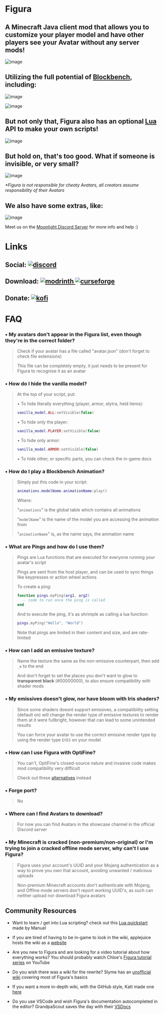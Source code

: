 # Figura

## A Minecraft Java client mod that allows you to customize your player model and have other players see your Avatar without any server mods!
![image](https://user-images.githubusercontent.com/40085587/232265398-f193b7c2-428f-41df-bc65-7c6b5a02e31b.png)

## Utilizing the full potential of [Blockbench](https://www.blockbench.net/), including:

![image](https://user-images.githubusercontent.com/40085587/232266646-72ea56aa-fb99-4706-bbac-dd242fbad57f.png)

![image](https://user-images.githubusercontent.com/40085587/232266641-0ef9d180-4190-46f5-a4a6-7e01e06fe6a1.png)

## But not only that, Figura also has an optional [Lua](https://www.lua.org/) API to make your own scripts!

![image](https://user-images.githubusercontent.com/40085587/232266708-9d6d9da6-a454-4ca0-83f2-a58c229ab03b.png)

## But hold on, that's too good. What if someone is invisible, or very small?

![image](https://user-images.githubusercontent.com/40085587/232266726-9d31c171-b16f-4246-adbe-30a337d7f15b.png)

*\*Figura is not responsible for cheaty Avatars, all creators assume responsibility of their Avatars*

## We also have some extras, like:

![image](https://user-images.githubusercontent.com/40085587/232266831-5266010b-28c8-4fa1-987c-daad23657bac.png)

Meet us on the [Moonlight Discord Server](https://discord.gg/ekHGHcH8Af) for more info and help :)

# Links
[discord]: https://discord.com/api/guilds/125227483518861312/widget.png
[modrinth]: https://img.shields.io/badge/Modrinth-1bd96a?logo=modrinth&logoColor=ffffff&labelColor=1bd96a
[curseforge]: https://img.shields.io/badge/CurseForge-f16436?logo=curseforge&logoColor=ffffff&labelColor=f16436
[kofi]: https://img.shields.io/badge/Ko--fi-00b9fe?logo=kofi&logoColor=ffffff&labelColor=00b9fe

## Social: [ ![discord][] ](https://discord.gg/ekHGHcH8Af)

## Download: [ ![modrinth] ](https://modrinth.com/mod/figura) [ ![curseforge][] ](https://curseforge.com/minecraft/mc-mods/figura)

## Donate: [ ![kofi][] ](https://ko-fi.com/francy_chan)

# FAQ

### • My avatars don't appear in the Figura list, even though they're in the correct folder?
> Check if your avatar has a file called "avatar.json" (don't forget to check file extensions)
> 
> This file can be completely empty, it just needs to be present for Figura to recognise it as an avatar

### • How do I hide the vanilla model?
> At the top of your script, put:
>
> • To hide literally everything (player, armor, elytra, held items):
> ```lua
> vanilla_model.ALL:setVisible(false)
> ```
>
> • To hide only the player:
> ```lua
> vanilla_model.PLAYER:setVisible(false)
> ```
>
> • To hide only armor:
> ```lua
> vanilla_model.ARMOR:setVisible(false)
> ```
> 
> • To hide other, or specific parts, you can check the in-game docs

### • How do I play a Blockbench Animation?
> Simply put this code in your script:
> ```lua
> animations.modelName.animationName:play()
> ```
> Where:
> 
> "`animations`" is the global table which contains all animations
> 
> "`modelName`" is the name of the model you are accessing the animation from
> 
> "`animationName`" is, as the name says, the animation name

### • What are Pings and how do I use them?
> Pings are Lua functions that are executed for everyone running your avatar's script
> 
> Pings are sent from the host player, and can be used to sync things like keypresses or action wheel actions
> 
> To create a ping:
> ```lua
> function pings.myPing(arg1, arg2)
>   -- code to run once the ping is called
> end
> ```
> And to execute the ping, it's as shrimple as calling a lua function:
> ```lua
> pings.myPing("Hello", "World")
> ```
> Note that pings are limited in their content and size, and are rate-limited

### • How can I add an emissive texture?
> Name the texture the same as the non-emissive counterpart, then add `_e` to the end
> 
> And don't forget to set the places you don't want to glow to **transparent black** (#00000000), to also ensure compatibility with shader mods

### • My emissives doesn't glow, nor have bloom with Iris shaders?
> Since some shaders doesnt support emissives, a compatibility setting (default on) will change the render type of emissive textures to render them at it were fullbright, however that can lead to some unintended results
>
> You can force your avatar to use the correct emissive render type by using the render type `EYES` on your model

### • How can I use Figura with OptiFine?
> You can't, OptiFine's closed-source nature and invasive code makes mod compatibility very difficult
> 
> Check out these [alternatives](https://lambdaurora.dev/optifine_alternatives/) instead

### • Forge port?
> No

### • Where can I find Avatars to download?
> For now you can find Avatars in the showcase channel in the official Discord server

### • My Minecraft is cracked (non-premium/non-original) or I'm trying to join a cracked offline mode server, why can't I use Figura?
> Figura uses your account's UUID and your Mojang authentication as a way to prove you own that account, avoiding unwanted / malicious uploads
> 
> Non-premium Minecraft accounts don't authenticate with Mojang, and Offline mode servers don't report working UUID's, as such can neither upload nor download Figura avatars


## Community Resources

* Want to learn / get into Lua scripting?
  check out this [Lua quickstart](https://manuel-3.github.io/lua-quickstart) made by Manuel


* If you are tired of having to be in-game to look in the wiki, applejuice hosts the wiki as a [website](https://applejuiceyy.github.io/figs/)


* Are you new to Figura and are looking for a video tutorial about how everything works? You should probably watch Chloe's [Figura tutorial series](https://www.youtube.com/playlist?list=PLNz7v2g2SFA8lOQUDS4z4-gIDLi_dWAhl) on YouTube


* Do you wish there was a wiki for the rewrite?
  Slyme has an [unofficial wiki](https://slymeball.github.io/Figura-Wiki) covering most of Figura's basics


* If you want a more in-depth wiki, with the GitHub style, Katt made one [here](https://github.com/KitCat962/FiguraRewriteRewrite/wiki) 


* Do you use VSCode and wish Figura's documentation autocompleted in the editor? GrandpaScout saves the day with their [VSDocs](https://github.com/GrandpaScout/FiguraRewriteVSDocs/wiki)
